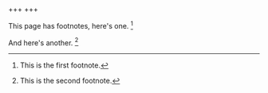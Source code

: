 +++
+++

This page has footnotes, here's one. [^1]

<!-- more -->

And here's another. [^2]

[^1]: This is the first footnote.

[^2]: This is the second footnote.
